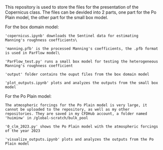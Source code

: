 This repository is used to store the files for the presentation of the Copernicus class. The files can be devided into 2 parts, one part for the Po Plain model, the other part for the small box model.

For the box domain model: 

    'copernicus.ipynb' downloads the Sentinel data for estimating Manning's roughness coefficients\
    
    'manning.pfb' is the processed Manning's coefficients, the .pfb format is used in ParFlow model\
    
    'ParFlow_test.py' runs a small box model for testing the heterogeneous Manning's roughness coefficient
    
    'output' folder contains the ouput files from the box domain model
    
    'plot_outputs.ipynb' plots and analyzes the outputs from the small box model

    
For the Po Plain model:

    The atmospheric forcings for the Po Plain model is very large, it cannot be uploaded to the repository, as well as my other repositories. They are saved in my CFDHub account, a folder named 'huiminw' in /global-scratch/bulk_pool
    
    '0_clm_2023.py' shows the Po Plain model with the atmospheric forcings of the year 2023
    
    'visualize_outputs.ipynb' plots and analyzes the outputs from the Po Plain model




